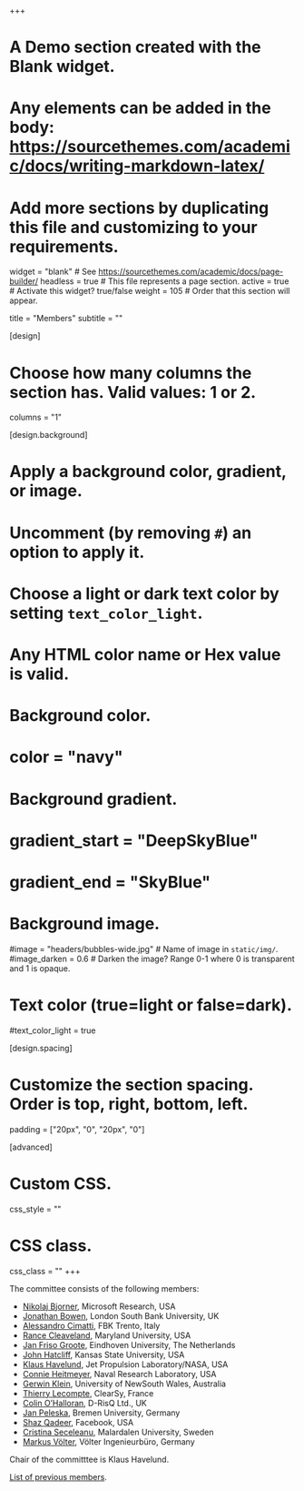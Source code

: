 +++
# A Demo section created with the Blank widget.
# Any elements can be added in the body: https://sourcethemes.com/academic/docs/writing-markdown-latex/
# Add more sections by duplicating this file and customizing to your requirements.

widget = "blank"  # See https://sourcethemes.com/academic/docs/page-builder/
headless = true  # This file represents a page section.
active = true  # Activate this widget? true/false
weight = 105  # Order that this section will appear.

title = "Members"
subtitle = ""

[design]
  # Choose how many columns the section has. Valid values: 1 or 2.
  columns = "1"

[design.background]
  # Apply a background color, gradient, or image.
  #   Uncomment (by removing `#`) an option to apply it.
  #   Choose a light or dark text color by setting `text_color_light`.
  #   Any HTML color name or Hex value is valid.

  # Background color.
  # color = "navy"
  
  # Background gradient.
  # gradient_start = "DeepSkyBlue"
  # gradient_end = "SkyBlue"
  
  # Background image.
  #image = "headers/bubbles-wide.jpg"  # Name of image in `static/img/`.
  #image_darken = 0.6  # Darken the image? Range 0-1 where 0 is transparent and 1 is opaque.

  # Text color (true=light or false=dark).
  #text_color_light = true

[design.spacing]
  # Customize the section spacing. Order is top, right, bottom, left.
  padding = ["20px", "0", "20px", "0"]

[advanced]
 # Custom CSS. 
 css_style = ""
 
 # CSS class.
 css_class = ""
+++

The committee consists of the following members:

* [Nikolaj Bjorner](https://www.microsoft.com/en-us/research/people/nbjorner/), Microsoft Research, USA
* [Jonathan Bowen](https://en.wikipedia.org/wiki/Jonathan_Bowen), London South Bank University, UK
* [Alessandro Cimatti](https://es-static.fbk.eu/people/cimatti/), FBK Trento, Italy
* [Rance Cleaveland](https://www.cs.umd.edu/~rance/), Maryland University, USA
* [Jan Friso Groote](https://www.tue.nl/en/research/researchers/jan-friso-groote), Eindhoven University, The Netherlands
* [John Hatcliff](http://people.cs.ksu.edu/~hatcliff/cms/), Kansas State University, USA
* [Klaus Havelund](http://www.havelund.com), Jet Propulsion Laboratory/NASA, USA
* [Connie Heitmeyer](https://www.linkedin.com/in/connie-heitmeyer-5b526b), Naval Research Laboratory, USA
* [Gerwin Klein](http://www.cse.unsw.edu.au/~kleing/), University of NewSouth Wales, Australia
* [Thierry Lecompte](https://www.researchgate.net/profile/Thierry_Lecomte), ClearSy, France
* [Colin O’Halloran](https://www.linkedin.com/in/colin-o-halloran-9887975/?originalSubdomain=uk), D-RisQ Ltd., UK
* [Jan Peleska](http://www.informatik.uni-bremen.de/agbs/jp/), Bremen University, Germany
* [Shaz Qadeer](https://www.linkedin.com/in/shaz-qadeer-88b3332/), Facebook, USA
* [Cristina Seceleanu](http://www.es.mdh.se/staff/173-Cristina_Seceleanu), Malardalen University, Sweden
* [Markus Völter](http://voelter.de),  Völter Ingenieurbüro, Germany

Chair of the committtee is Klaus Havelund.

[List of previous members](previous-members).
